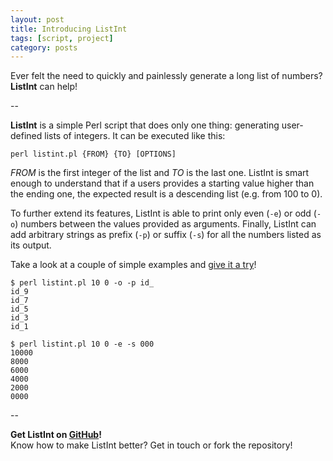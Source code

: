 ```yaml
---
layout: post
title: Introducing ListInt
tags: [script, project]
category: posts
---
```


Ever felt the need to quickly and painlessly generate a long list of numbers? **ListInt** can help!

--

**ListInt** is a simple Perl script that does only one thing: generating user-defined lists of integers. It can be executed like this:

	perl listint.pl {FROM} {TO} [OPTIONS]

*FROM* is the first integer of the list and *TO* is the last one. ListInt is smart enough to understand that if a users provides a starting value higher than the ending one, the expected result is a descending list (e.g. from 100 to 0).

To further extend its features, ListInt is able to print only even (`-e`) or odd (`-o`) numbers between the values provided as arguments. Finally, ListInt can add arbitrary strings as prefix (`-p`) or suffix (`-s`) for all the numbers listed as its output.

Take a look at a couple of simple examples and [give it a try][listint]!

	$ perl listint.pl 10 0 -o -p id_
	id_9
	id_7
	id_5
	id_3
	id_1

	$ perl listint.pl 10 0 -e -s 000
	10000
	8000
	6000
	4000
	2000
	0000


--

**Get ListInt on [GitHub][listint]!**  
Know how to make ListInt better? Get in touch or fork the repository!


[listint]: https://github.com/gcattani/listint